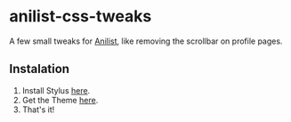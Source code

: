 # anilist-css-tweaks
A few small tweaks for [Anilist](https://anilist.co/), like removing the scrollbar on profile pages.

## Instalation
1. Install Stylus [here](https://github.com/openstyles/stylus).
2. Get the Theme [here](https://github.com/Matewoo/anilist-css-tweaks/raw/main/anilist-tweaks.user.css).
3. That's it!
